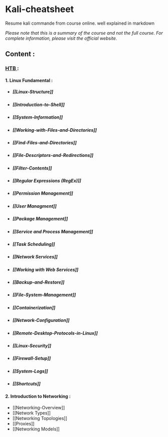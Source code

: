 # Kali-cheatsheet
Resume kali commande from course online. well explained in markdown

*Please note that this is a summary of the course and not the full course. For complete information, please visit the official website.*

## Content : 

### [HTB ](https://academy.hackthebox.com) :

#### 1.  Linux Fundamental :

   - ##### [[Linux-Structure]]

   - ##### [[Introduction-to-Shell]]

   - ##### [[System-Information]]

   - ##### [[Working-with-Files-and-Directories]]
   
   - ##### [[Find-Files-and-Directories]]

   - ##### [[File-Descriptors-and-Redirections]]
   
   - ##### [[Filter-Contents]]

   - ##### [[Regular Expressions (RegEx)]]
   
   - ##### [[Permission Management]]

   - ##### [[User Managment]]

   - ##### [[Package Management]]

   - ##### [[Service and Process Management]]

   - #####  [[Task Scheduling]]

   - ##### [[Network Services]]

   - ##### [[Working with Web Services]]

   - ##### [[Backup-and-Restore]]

   - ##### [[File-System-Management]]

   - ##### [[Containerization]]

   - ##### [[Network-Configuration]]

   - ##### [[Remote-Desktop-Protocols-in-Linux]]

   - ##### [[Linux-Security]]

   - ##### [[Firewall-Setup]]

   - ##### [[System-Logs]]

   - ##### [[Shortcuts]]

#### 2. Introduction to Networking :

   - [[Networking-Overview]]
   - [[Network Types]]
   - [[Networking Topologies]]
   - [[Proxies]]
   - [[Networking Models]]
